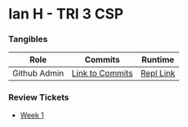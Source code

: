 # Ian H - TRI 3 CSP 


### Tangibles

| Role  | Commits  |  Runtime |
|---|---|---|
| Github Admin  |  [Link to Commits](https://github.com/IanHua14/Data-Structures/commits?author=IanHua14)  |  [Repl Link](https://replit.com/@ChaseOtt1/Data-Structures-Project) |

### Review Tickets
- [Week 1](https://github.com/IanHua14/tri3/issues/2)
